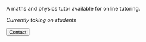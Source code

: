 A maths and physics tutor available for online tutoring.

*Currently taking on students*

<button name="button" onclick="https://samclark1541.github.io/Tutoring/contact.html">Contact</button>

